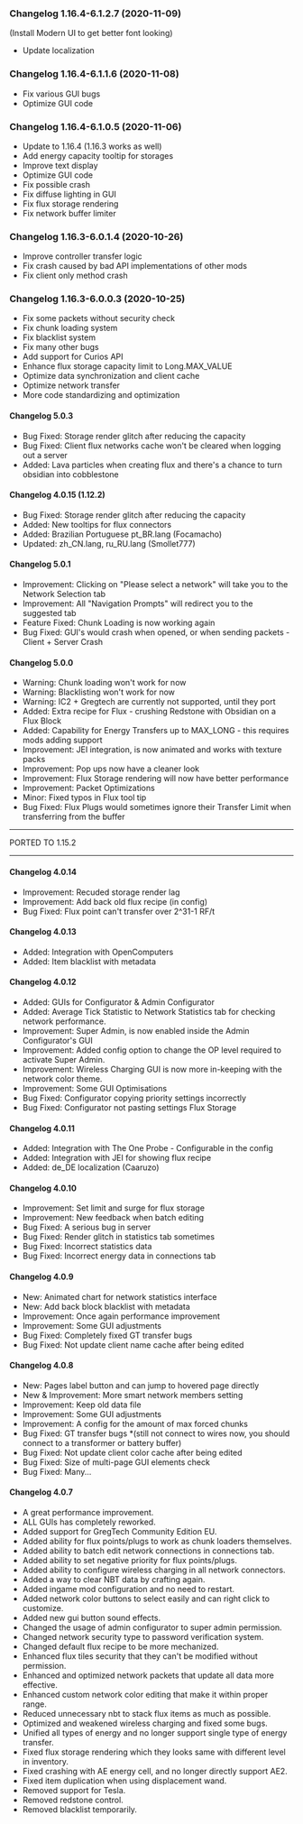 ### Changelog 1.16.4-6.1.2.7 (2020-11-09)
(Install Modern UI to get better font looking)

* Update localization

### Changelog 1.16.4-6.1.1.6 (2020-11-08)
* Fix various GUI bugs
* Optimize GUI code

### Changelog 1.16.4-6.1.0.5 (2020-11-06)
* Update to 1.16.4 (1.16.3 works as well)
* Add energy capacity tooltip for storages
* Improve text display
* Optimize GUI code
* Fix possible crash
* Fix diffuse lighting in GUI
* Fix flux storage rendering
* Fix network buffer limiter

### Changelog 1.16.3-6.0.1.4 (2020-10-26)
* Improve controller transfer logic
* Fix crash caused by bad API implementations of other mods
* Fix client only method crash

### Changelog 1.16.3-6.0.0.3 (2020-10-25)
* Fix some packets without security check
* Fix chunk loading system
* Fix blacklist system
* Fix many other bugs
* Add support for Curios API
* Enhance flux storage capacity limit to Long.MAX_VALUE
* Optimize data synchronization and client cache
* Optimize network transfer
* More code standardizing and optimization

#### Changelog 5.0.3

* Bug Fixed: Storage render glitch after reducing the capacity
* Bug Fixed: Client flux networks cache won't be cleared when logging out a server
* Added: Lava particles when creating flux and there's a chance to turn obsidian into cobblestone

#### Changelog 4.0.15 (1.12.2)

* Bug Fixed: Storage render glitch after reducing the capacity
* Added: New tooltips for flux connectors
* Added: Brazilian Portuguese pt_BR.lang (Focamacho)
* Updated: zh_CN.lang, ru_RU.lang (Smollet777)

#### Changelog 5.0.1

* Improvement: Clicking on "Please select a network" will take you to the Network Selection tab
* Improvement: All "Navigation Prompts" will redirect you to the suggested tab
* Feature Fixed: Chunk Loading is now working again
* Bug Fixed: GUI's would crash when opened, or when sending packets - Client + Server Crash

#### Changelog 5.0.0

* Warning: Chunk loading won't work for now
* Warning: Blacklisting won't work for now
* Warning: IC2 + Gregtech are currently not supported, until they port
* Added: Extra recipe for Flux - crushing Redstone with Obsidian on a Flux Block
* Added: Capability for Energy Transfers up to MAX_LONG - this requires mods adding support
* Improvement: JEI integration, is now animated and works with texture packs
* Improvement: Pop ups now have a cleaner look
* Improvement: Flux Storage rendering will now have better performance
* Improvement: Packet Optimizations
* Minor: Fixed typos in Flux tool tip
* Bug Fixed: Flux Plugs would sometimes ignore their Transfer Limit when transferring from the buffer

------

PORTED TO 1.15.2

------

#### Changelog 4.0.14

* Improvement: Recuded storage render lag
* Improvement: Add back old flux recipe (in config)
* Bug Fixed: Flux point can't transfer over 2^31-1 RF/t

#### Changelog 4.0.13

* Added: Integration with OpenComputers
* Added: Item blacklist with metadata

#### Changelog 4.0.12

* Added: GUIs for Configurator & Admin Configurator
* Added: Average Tick Statistic to Network Statistics tab for checking network performance.
* Improvement: Super Admin, is now enabled inside the Admin Configurator's GUI
* Improvement: Added config option to change the OP level required to activate Super Admin.
* Improvement: Wireless Charging GUI is now more in-keeping with the network color theme.
* Improvement: Some GUI Optimisations
* Bug Fixed: Configurator copying priority settings incorrectly
* Bug Fixed: Configurator not pasting settings Flux Storage

#### Changelog 4.0.11

* Added: Integration with The One Probe - Configurable in the config
* Added: Integration with JEI for showing flux recipe
* Added: de_DE localization (Caaruzo)

#### Changelog 4.0.10

* Improvement: Set limit and surge for flux storage
* Improvement: New feedback when batch editing
* Bug Fixed: A serious bug in server
* Bug Fixed: Render glitch in statistics tab sometimes
* Bug Fixed: Incorrect statistics data
* Bug Fixed: Incorrect energy data in connections tab

#### Changelog 4.0.9

* New: Animated chart for network statistics interface
* New: Add back block blacklist with metadata
* Improvement: Once again performance improvement
* Improvement: Some GUI adjustments
* Bug Fixed: Completely fixed GT transfer bugs
* Bug Fixed: Not update client name cache after being edited

#### Changelog 4.0.8

* New: Pages label button and can jump to hovered page directly
* New & Improvement: More smart network members setting
* Improvement: Keep old data file
* Improvement: Some GUI adjustments
* Improvement: A config for the amount of max forced chunks
* Bug Fixed: GT transfer bugs *(still not connect to wires now, you should connect to a transformer or battery buffer)
* Bug Fixed: Not update client color cache after being edited
* Bug Fixed: Size of multi-page GUI elements check
* Bug Fixed: Many...

#### Changelog 4.0.7

* A great performance improvement.
* ALL GUIs has completely reworked.
* Added support for GregTech Community Edition EU.
* Added ability for flux points/plugs to work as chunk loaders themselves.
* Added ability to batch edit network connections in connections tab.
* Added ability to set negative priority for flux points/plugs.
* Added ability to configure wireless charging in all network connectors.
* Added a way to clear NBT data by crafting again.
* Added ingame mod configuration and no need to restart.
* Added network color buttons to select easily and can right click to customize.
* Added new gui button sound effects.
* Changed the usage of admin configurator to super admin permission.
* Changed network security type to password verification system.
* Changed default flux recipe to be more mechanized.
* Enhanced flux tiles security that they can't be modified without permission.
* Enhanced and optimized network packets that update all data more effective.
* Enhanced custom network color editing that make it within proper range.
* Reduced unnecessary nbt to stack flux items as much as possible.
* Optimized and weakened wireless charging and fixed some bugs.
* Unified all types of energy and no longer support single type of energy transfer.
* Fixed flux storage rendering which they looks same with different level in inventory.
* Fixed crashing with AE energy cell, and no longer directly support AE2.
* Fixed item duplication when using displacement wand.
* Removed support for Tesla.
* Removed redstone control.
* Removed blacklist temporarily.